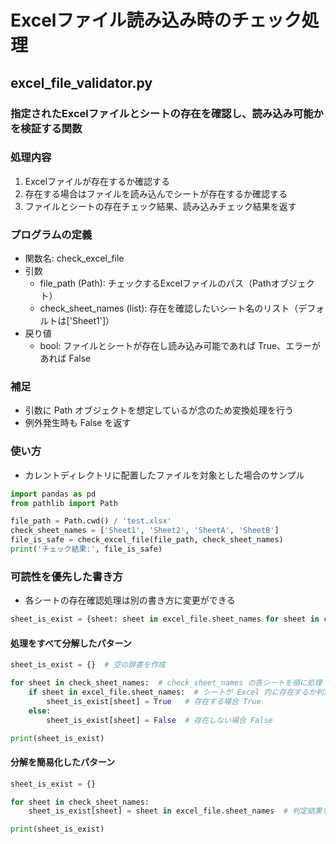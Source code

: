 # Excelファイル読み込み時のチェック処理

## excel_file_validator.py

### 指定されたExcelファイルとシートの存在を確認し、読み込み可能かを検証する関数

### 処理内容

1. Excelファイルが存在するか確認する
2. 存在する場合はファイルを読み込んでシートが存在するか確認する
3. ファイルとシートの存在チェック結果、読み込みチェック結果を返す

### プログラムの定義

* 関数名: check_excel_file
* 引数
  * file_path (Path): チェックするExcelファイルのパス（Pathオブジェクト）
  * check_sheet_names (list): 存在を確認したいシート名のリスト（デフォルトは['Sheet1']）
* 戻り値
  * bool: ファイルとシートが存在し読み込み可能であれば True、エラーがあれば False

### 補足

* 引数に Path オブジェクトを想定しているが念のため変換処理を行う
* 例外発生時も False を返す

### 使い方

* カレントディレクトリに配置したファイルを対象とした場合のサンプル

```python
import pandas as pd
from pathlib import Path

file_path = Path.cwd() / 'test.xlsx'
check_sheet_names = ['Sheet1', 'Sheet2', 'SheetA', 'SheetB']
file_is_safe = check_excel_file(file_path, check_sheet_names)
print('チェック結果:', file_is_safe)
```
### 可読性を優先した書き方

* 各シートの存在確認処理は別の書き方に変更ができる

```python
sheet_is_exist = {sheet: sheet in excel_file.sheet_names for sheet in check_sheet_names}
```

#### 処理をすべて分解したパターン

```python
sheet_is_exist = {}  # 空の辞書を作成

for sheet in check_sheet_names:  # check_sheet_names の各シートを順に処理
    if sheet in excel_file.sheet_names:  # シートが Excel 内に存在するか判定
        sheet_is_exist[sheet] = True   # 存在する場合 True
    else:
        sheet_is_exist[sheet] = False  # 存在しない場合 False

print(sheet_is_exist)
```

#### 分解を簡易化したパターン

```python
sheet_is_exist = {}

for sheet in check_sheet_names:
    sheet_is_exist[sheet] = sheet in excel_file.sheet_names  # 判定結果を直接格納

print(sheet_is_exist)
```
